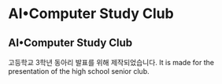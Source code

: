 # AI•Computer Study Club

## AI•Computer Study Club
고등학교 3학년 동아리 발표를 위해 제작되었습니다.
It is made for the presentation of the high school senior club.
